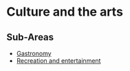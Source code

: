 # Culture and the arts

## Sub-Areas

- [Gastronomy](./Gastronomy.md)
- [Recreation and entertainment](./Recreation_and_entertainment.md)
